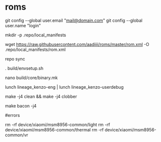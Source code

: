 # roms
git config --global user.email "mail@domain.com"
git config --global user.name "login"

mkdir -p .repo/local_manifests


wget https://raw.githubusercontent.com/aadiiii/roms/master/rom.xml -O .repo/local_manifests/rom.xml

repo sync

. build/envsetup.sh

nano build/core/binary.mk

lunch lineage_kenzo-eng | lunch lineage_kenzo-userdebug


make -j4 clean && make -j4 clobber

make bacon -j4





#errors

rm -rf device/xiaomi/msm8956-common/light
rm -rf device/xiaomi/msm8956-common/thermal
rm -rf device/xiaomi/msm8956-common/vr


